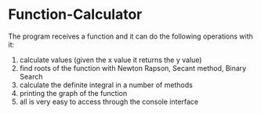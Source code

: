 # Function-Calculator
The program receives a function and it can do the following operations with it:
1. calculate values (given the x value it returns the y value)
2. find roots of the function with Newton Rapson, Secant method, Binary Search
3. calculate the definite integral in a number of methods
4. printing the graph of the function
5. all is very easy to access through the console interface
